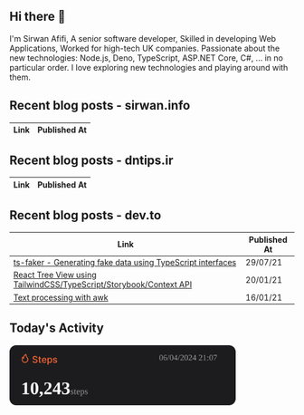## Hi there 👋

I'm Sirwan Afifi, A senior software developer, Skilled in developing Web Applications, Worked for high-tech UK companies. Passionate about the new technologies: Node.js, Deno, TypeScript, ASP.NET Core, C#, ... in no particular order. I love exploring new technologies and playing around with them.

## Recent blog posts - sirwan.info
| Link | Published At |
| --- | --- |

## Recent blog posts - dntips.ir
| Link | Published At |
| --- | --- |

## Recent blog posts - dev.to
| Link | Published At |
| --- | --- |
| [ts-faker - Generating fake data using TypeScript interfaces](https://dev.to/sirwanafifi/ts-faker-generating-fake-data-using-typescript-interfaces-2em2) | 29/07/21 |
| [React Tree View using TailwindCSS/TypeScript/Storybook/Context API](https://dev.to/sirwanafifi/react-tree-view-using-tailwindcss-typescript-storybook-context-api-11i9) | 20/01/21 |
| [Text processing with awk](https://dev.to/sirwanafifi/text-processing-with-awk-4jic) | 16/01/21 |

##

## Today's Activity

<img src="./assets/step.svg" width="400px">




















































































